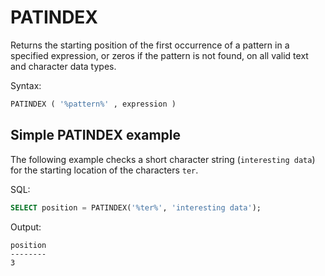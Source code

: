 # PATINDEX

Returns the starting position of the first occurrence of a pattern in a specified expression, or zeros if the pattern is not found, on all valid text and character data types.

Syntax:
```SQL
PATINDEX ( '%pattern%' , expression )
```

## Simple PATINDEX example

The following example checks a short character string (`interesting data`) for the starting location of the characters `ter`.

SQL:
```SQL
SELECT position = PATINDEX('%ter%', 'interesting data');
```

Output:
```
position
--------
3
```
